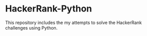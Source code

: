 # HackerRank-Python
This repository includes the my attempts to solve the HackerRank challenges using Python.
